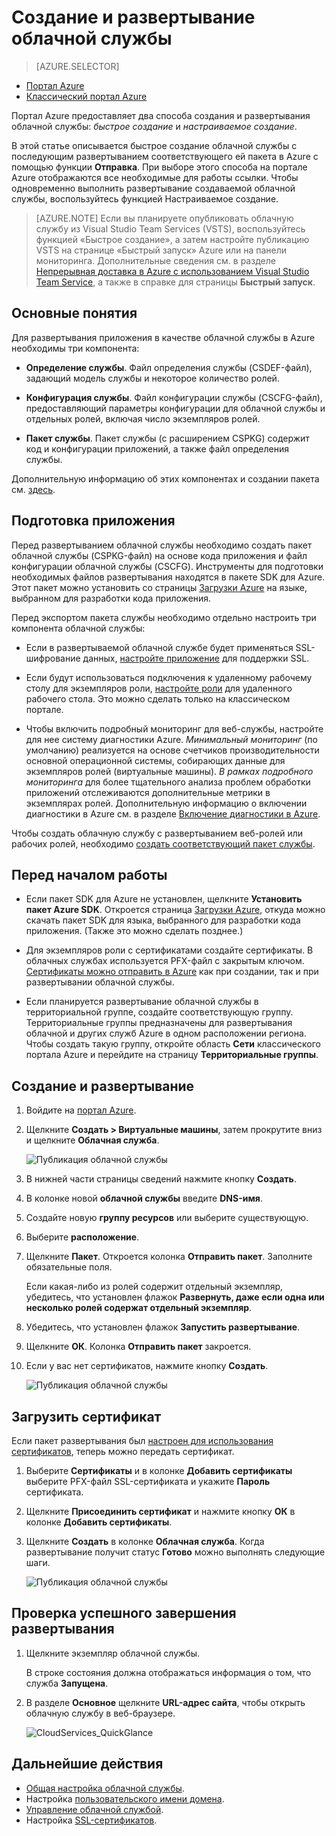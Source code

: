 <properties
	pageTitle="Создание и развертывание облачной службы | Microsoft Azure"
	description="Узнайте, как создать и развернуть облачную службу с помощью портала Azure."
	services="cloud-services"
	documentationCenter=""
	authors="Thraka"
	manager="timlt"
	editor=""/>

<tags
	ms.service="cloud-services"
	ms.workload="tbd"
	ms.tgt_pltfrm="na"
	ms.devlang="na"
	ms.topic="article"
	ms.date="07/05/2016"
	ms.author="adegeo"/>




# Создание и развертывание облачной службы

> [AZURE.SELECTOR]
- [Портал Azure](cloud-services-how-to-create-deploy-portal.md)
- [Классический портал Azure](cloud-services-how-to-create-deploy.md)

Портал Azure предоставляет два способа создания и развертывания облачной службы: *быстрое создание* и *настраиваемое создание*.

В этой статье описывается быстрое создание облачной службы с последующим развертыванием соответствующего ей пакета в Azure с помощью функции **Отправка**. При выборе этого способа на портале Azure отображаются все необходимые для работы ссылки. Чтобы одновременно выполнить развертывание создаваемой облачной службы, воспользуйтесь функцией Настраиваемое создание.

> [AZURE.NOTE] Если вы планируете опубликовать облачную службу из Visual Studio Team Services (VSTS), воспользуйтесь функцией «Быстрое создание», а затем настройте публикацию VSTS на странице «Быстрый запуск» Azure или на панели мониторинга. Дополнительные сведения см. в разделе [Непрерывная доставка в Azure с использованием Visual Studio Team Service][TFSTutorialForCloudService], а также в справке для страницы **Быстрый запуск**.

## Основные понятия
Для развертывания приложения в качестве облачной службы в Azure необходимы три компонента:

- **Определение службы**. Файл определения службы (CSDEF-файл), задающий модель службы и некоторое количество ролей.

- **Конфигурация службы**. Файл конфигурации службы (CSCFG-файл), предоставляющий параметры конфигурации для облачной службы и отдельных ролей, включая число экземпляров ролей.

- **Пакет службы**. Пакет службы (с расширением CSPKG) содержит код и конфигурации приложений, а также файл определения службы.

Дополнительную информацию об этих компонентах и создании пакета см. [здесь](cloud-services-model-and-package.md).

## Подготовка приложения
Перед развертыванием облачной службы необходимо создать пакет облачной службы (CSPKG-файл) на основе кода приложения и файл конфигурации облачной службы (CSCFG). Инструменты для подготовки необходимых файлов развертывания находятся в пакете SDK для Azure. Этот пакет можно установить со страницы [Загрузки Azure](https://azure.microsoft.com/downloads/) на языке, выбранном для разработки кода приложения.

Перед экспортом пакета службы необходимо отдельно настроить три компонента облачной службы:

- Если в развертываемой облачной службе будет применяться SSL-шифрование данных, [настройте приложение](cloud-services-configure-ssl-certificate-portal.md#modify) для поддержки SSL.

- Если будут использоваться подключения к удаленному рабочему столу для экземпляров роли, [настройте роли](cloud-services-role-enable-remote-desktop.md) для удаленного рабочего стола. Это можно сделать только на классическом портале.

- Чтобы включить подробный мониторинг для веб-службы, настройте для нее систему диагностики Azure. *Минимальный мониторинг* (по умолчанию) реализуется на основе счетчиков производительности основной операционной системы, собирающих данные для экземпляров ролей (виртуальные машины). *В рамках подробного мониторинга* для более тщательного анализа проблем обработки приложений отслеживаются дополнительные метрики в экземплярах ролей. Дополнительную информацию о включении диагностики в Azure см. в разделе [Включение диагностики в Azure](cloud-services-dotnet-diagnostics.md).

Чтобы создать облачную службу с развертыванием веб-ролей или рабочих ролей, необходимо [создать соответствующий пакет службы](cloud-services-model-and-package.md#servicepackagecspkg).

## Перед началом работы

- Если пакет SDK для Azure не установлен, щелкните **Установить пакет Azure SDK**. Откроется страница [Загрузки Azure](https://azure.microsoft.com/downloads/), откуда можно скачать пакет SDK для языка, выбранного для разработки кода приложения. (Также это можно сделать позднее.)

- Для экземпляров роли с сертификатами создайте сертификаты. В облачных службах используется PFX-файл с закрытым ключом. [Сертификаты можно отправить в Azure]() как при создании, так и при развертывании облачной службы.

- Если планируется развертывание облачной службы в территориальной группе, создайте соответствующую группу. Территориальные группы предназначены для развертывания облачной и других служб Azure в одном расположении региона. Чтобы создать такую группу, откройте область **Сети** классического портала Azure и перейдите на страницу **Территориальные группы**.


## Создание и развертывание

1. Войдите на [портал Azure](https://portal.azure.com/).
2. Щелкните **Создать > Виртуальные машины**, затем прокрутите вниз и щелкните **Облачная служба**.

    ![Публикация облачной службы](media/cloud-services-how-to-create-deploy-portal/create-cloud-service.png)

3. В нижней части страницы сведений нажмите кнопку **Создать**.
4. В колонке новой **облачной службы** введите **DNS-имя**.
5. Создайте новую **группу ресурсов** или выберите существующую.
6. Выберите **расположение**.
7. Щелкните **Пакет**. Откроется колонка **Отправить пакет**. Заполните обязательные поля.

     Если какая-либо из ролей содержит отдельный экземпляр, убедитесь, что установлен флажок **Развернуть, даже если одна или несколько ролей содержат отдельный экземпляр**.

8. Убедитесь, что установлен флажок **Запустить развертывание**.
9. Щелкните **ОК**. Колонка **Отправить пакет** закроется.
10. Если у вас нет сертификатов, нажмите кнопку **Создать**.

    ![Публикация облачной службы](media/cloud-services-how-to-create-deploy-portal/select-package.png)

## Загрузить сертификат

Если пакет развертывания был [настроен для использования сертификатов](cloud-services-configure-ssl-certificate-portal.md#modify), теперь можно передать сертификат.

1. Выберите **Сертификаты** и в колонке **Добавить сертификаты** выберите PFX-файл SSL-сертификата и укажите **Пароль** сертификата.
2. Щелкните **Присоединить сертификат** и нажмите кнопку **ОК** в колонке **Добавить сертификаты**.
3. Щелкните **Создать** в колонке **Облачная служба**. Когда развертывание получит статус **Готово** можно выполнять следующие шаги.

    ![Публикация облачной службы](media/cloud-services-how-to-create-deploy-portal/attach-cert.png)


## Проверка успешного завершения развертывания

1. Щелкните экземпляр облачной службы.

	В строке состояния должна отображаться информация о том, что служба **Запущена**.

2. В разделе **Основное** щелкните **URL-адрес сайта**, чтобы открыть облачную службу в веб-браузере.

    ![CloudServices\_QuickGlance](./media/cloud-services-how-to-create-deploy-portal/running.png)


[TFSTutorialForCloudService]: http://go.microsoft.com/fwlink/?LinkID=251796

## Дальнейшие действия

* [Общая настройка облачной службы](cloud-services-how-to-configure-portal.md).
* Настройка [пользовательского имени домена](cloud-services-custom-domain-name-portal.md).
* [Управление облачной службой](cloud-services-how-to-manage-portal.md).
* Настройка [SSL-сертификатов](cloud-services-configure-ssl-certificate-portal.md).

<!---HONumber=AcomDC_0706_2016-->